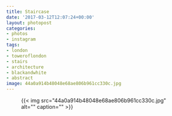 ```yaml
---
title: Staircase
date: '2017-03-12T12:07:24+00:00'
layout: photopost
categories:
- photos
- instagram
tags:
- london
- toweroflondon
- stairs
- architecture
- blackandwhite
- abstract
image: 44a0a914b48048e68ae806b961cc330c.jpg
---
```


<figure class="photo photo--square">
  {{< img src="44a0a914b48048e68ae806b961cc330c.jpg" alt="" caption="" >}}

</figure>




